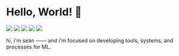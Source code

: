 # Hello, World! 👋
[![](https://img.shields.io/badge/Python-Code-informational?style=for-the-badge&logo=python&logoColor=white&color=2bbc8a)](#)
[![](https://img.shields.io/badge/PyTorch-ML-informational?style=for-the-badge&logo=PyTorch&logoColor=white&color=2bbc8a)](#)
[![](https://img.shields.io/badge/Lightning-ML-informational?style=for-the-badge&logo=pytorchlightning&logoColor=white&color=2bbc8a)](#)
[![](https://img.shields.io/badge/AWS-Compute-informational?style=for-the-badge&logo=AWS&logoColor=white&color=2bbc8a)](#)
[![](https://img.shields.io/badge/Ploty_Dash-Apps-informational?style=for-the-badge&logo=Plotly&logoColor=white&color=2bbc8a)](#)


hi, i'm sean —— and i'm focused on developing tools, systems, and processes for ML.
